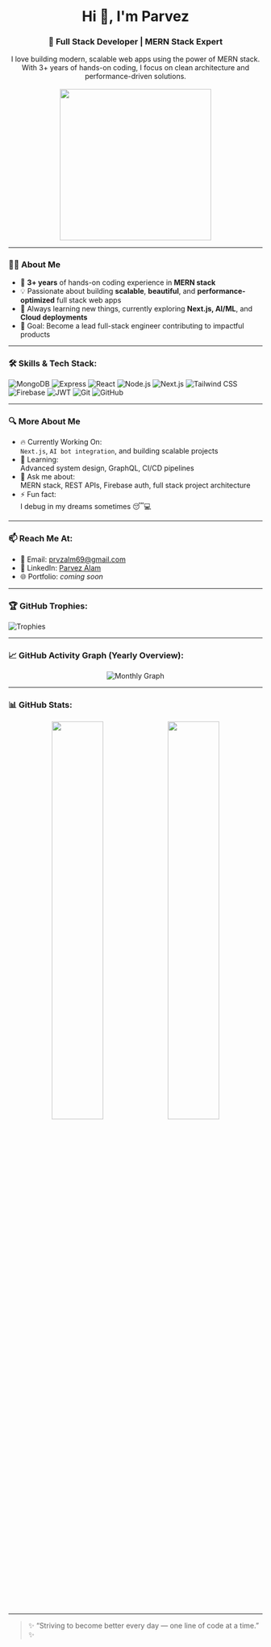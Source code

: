 <h1 align="center">Hi 👋, I'm Parvez</h1>
<h3 align="center">🚀 Full Stack Developer | MERN Stack Expert</h3>

<p align="center">
  I love building modern, scalable web apps using the power of MERN stack. <br />
  With 3+ years of hands-on coding, I focus on clean architecture and performance-driven solutions. <br /><br />
  <img src="https://media.giphy.com/media/qgQUggAC3Pfv687qPC/giphy.gif" width="300" />
</p>

---

### 👨‍💻 About Me

- 🧠 **3+ years** of hands-on coding experience in **MERN stack**
- 💡 Passionate about building **scalable**, **beautiful**, and **performance-optimized** full stack web apps  
- 🔄 Always learning new things, currently exploring **Next.js, AI/ML**, and **Cloud deployments**
- 🎯 Goal: Become a lead full-stack engineer contributing to impactful products

---

### 🛠️ Skills & Tech Stack:

![MongoDB](https://img.shields.io/badge/-MongoDB-4EA94B?style=flat&logo=mongodb&logoColor=white)
![Express](https://img.shields.io/badge/-Express.js-000000?style=flat&logo=express&logoColor=white)
![React](https://img.shields.io/badge/-React-61DAFB?style=flat&logo=react&logoColor=black)
![Node.js](https://img.shields.io/badge/-Node.js-339933?style=flat&logo=node.js&logoColor=white)
![Next.js](https://img.shields.io/badge/-Next.js-000?style=flat&logo=next.js)
![Tailwind CSS](https://img.shields.io/badge/-Tailwind-38B2AC?style=flat&logo=tailwind-css)
![Firebase](https://img.shields.io/badge/-Firebase-FFCA28?style=flat&logo=firebase&logoColor=black)
![JWT](https://img.shields.io/badge/-JWT-black?style=flat&logo=jsonwebtokens)
![Git](https://img.shields.io/badge/-Git-F05032?style=flat&logo=git&logoColor=white)
![GitHub](https://img.shields.io/badge/-GitHub-181717?style=flat&logo=github)

---

### 🔍 More About Me

- 🔥 Currently Working On:  
  `Next.js`, `AI bot integration`, and building scalable projects  
- 🌱 Learning:  
  Advanced system design, GraphQL, CI/CD pipelines  
- 💬 Ask me about:  
  MERN stack, REST APIs, Firebase auth, full stack project architecture  
- ⚡ Fun fact:  
  I debug in my dreams sometimes 😴💻

---

### 📫 Reach Me At:

- 📧 Email: [prvzalm69@gmail.com](mailto:prvzalm69@gmail.com)
- 💼 LinkedIn: [Parvez Alam](https://www.linkedin.com/in/parvez-alam-b68aa3223/)
- 🌐 Portfolio: *coming soon*

---

### 🏆 GitHub Trophies:

![Trophies](https://github-profile-trophy.vercel.app/?username=Prvzalm&theme=radical&margin-w=10&row=2&column=3)

---

### 📈 GitHub Activity Graph (Yearly Overview):

<p align="center">
  <img src="https://github-profile-summary-cards.vercel.app/api/cards/profile-details?username=Prvzalm&theme=github_dark" alt="Monthly Graph" />
</p>

---

### 📊 GitHub Stats:

<p align="center">
  <img src="https://github-readme-stats.vercel.app/api/top-langs/?username=Prvzalm&layout=compact&theme=github_dark&bg_color=0d1117&hide_border=true" width="45%">
  <img src="https://github-readme-stats.vercel.app/api?username=Prvzalm&show_icons=true&theme=github_dark&bg_color=0d1117&hide_border=true" width="45%">
</p>

---

> ✨ “Striving to become better every day — one line of code at a time.” ✨
